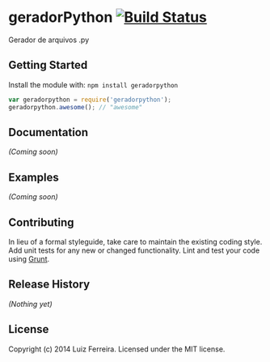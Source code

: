 # geradorPython [![Build Status](https://secure.travis-ci.org/luizpcf@gmail.com/geradorpython.png?branch=master)](http://travis-ci.org/luizpcf@gmail.com/geradorpython)

Gerador de arquivos .py

## Getting Started
Install the module with: `npm install geradorpython`

```javascript
var geradorpython = require('geradorpython');
geradorpython.awesome(); // "awesome"
```

## Documentation
_(Coming soon)_

## Examples
_(Coming soon)_

## Contributing
In lieu of a formal styleguide, take care to maintain the existing coding style. Add unit tests for any new or changed functionality. Lint and test your code using [Grunt](http://gruntjs.com/).

## Release History
_(Nothing yet)_

## License
Copyright (c) 2014 Luiz Ferreira. Licensed under the MIT license.
